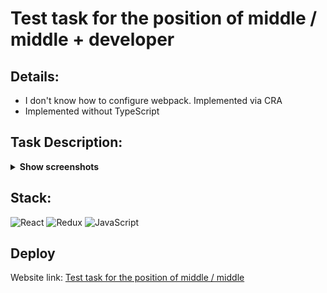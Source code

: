 # Test task for the position of middle / middle + developer

## Details:
- I don't know how to configure webpack. Implemented via CRA
- Implemented without TypeScript

## Task Description:
<details><summary><b>Show screenshots</b></summary>

![задание ч.1](readme-images/1.png)
![задание ч.2](readme-images/2.png)
![задание ч.3](readme-images/3.png)
</details>

## Stack:
![React](https://img.shields.io/badge/-React-090909?style=for-the-badge&logo=React&logoColor=F8C52)
![Redux](https://img.shields.io/badge/Redux-593D88?style=for-the-badge&logo=redux&logoColor=white)
![JavaScript](https://img.shields.io/badge/JavaScript-F7DF1E?style=for-the-badge&logo=javascript&logoColor=black)

## Deploy
Website link: [Test task for the position of middle / middle](https://test-task-middle.vercel.app/)
